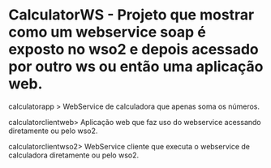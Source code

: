 # CalculatorWS - Projeto que mostrar como um webservice soap é exposto no wso2 e depois acessado por outro ws ou então uma aplicação web.

calculatorapp > WebService de calculadora que apenas soma os números.

calculatorclientweb> Aplicação web que faz uso do webservice acessando diretamente ou pelo wso2.

calculatorclientwso2> WebService cliente que executa o webservice de calculadora diretamente ou pelo wso2.


